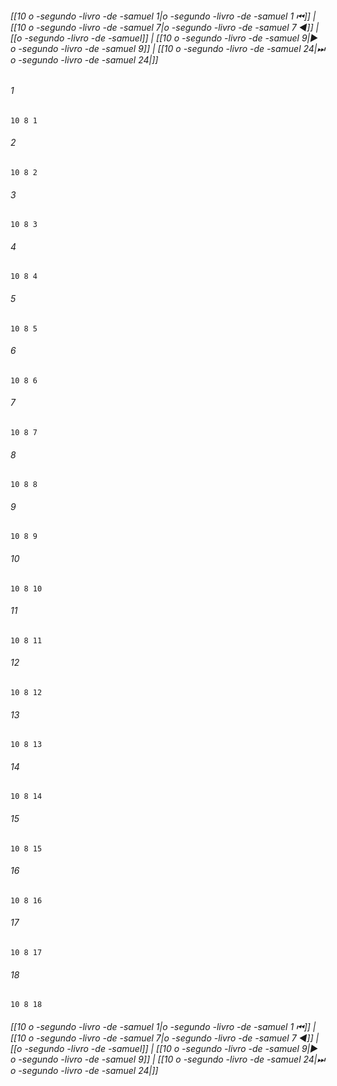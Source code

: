 
###### [[10 o -segundo -livro -de -samuel 1|o -segundo -livro -de -samuel 1 ⏮]] | [[10 o -segundo -livro -de -samuel 7|o -segundo -livro -de -samuel 7 ◀]] | [[o -segundo -livro -de -samuel]] | [[10 o -segundo -livro -de -samuel 9|▶ o -segundo -livro -de -samuel 9]] | [[10 o -segundo -livro -de -samuel 24|⏭ o -segundo -livro -de -samuel 24|]]

###### 1
``` verse
10 8 1 
```
###### 2
``` verse
10 8 2 
```
###### 3
``` verse
10 8 3 
```
###### 4
``` verse
10 8 4 
```
###### 5
``` verse
10 8 5 
```
###### 6
``` verse
10 8 6 
```
###### 7
``` verse
10 8 7 
```
###### 8
``` verse
10 8 8 
```
###### 9
``` verse
10 8 9 
```
###### 10
``` verse
10 8 10 
```
###### 11
``` verse
10 8 11 
```
###### 12
``` verse
10 8 12 
```
###### 13
``` verse
10 8 13 
```
###### 14
``` verse
10 8 14 
```
###### 15
``` verse
10 8 15 
```
###### 16
``` verse
10 8 16 
```
###### 17
``` verse
10 8 17 
```
###### 18
``` verse
10 8 18 
```

###### [[10 o -segundo -livro -de -samuel 1|o -segundo -livro -de -samuel 1 ⏮]] | [[10 o -segundo -livro -de -samuel 7|o -segundo -livro -de -samuel 7 ◀]] | [[o -segundo -livro -de -samuel]] | [[10 o -segundo -livro -de -samuel 9|▶ o -segundo -livro -de -samuel 9]] | [[10 o -segundo -livro -de -samuel 24|⏭ o -segundo -livro -de -samuel 24|]]

